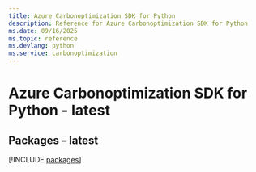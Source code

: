 ```yaml
---
title: Azure Carbonoptimization SDK for Python
description: Reference for Azure Carbonoptimization SDK for Python
ms.date: 09/16/2025
ms.topic: reference
ms.devlang: python
ms.service: carbonoptimization
---
```

# Azure Carbonoptimization SDK for Python - latest
## Packages - latest
[!INCLUDE [packages](carbonoptimization-index.md)]